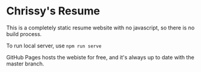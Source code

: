 # Chrissy's Resume

This is a completely static resume website with no javascript, so there is no build process.

To run local server, use `npm run serve`

GitHub Pages hosts the webiste for free, and it's always up to date with the master branch.

